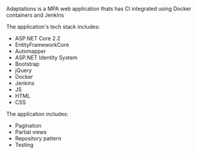 Adaptations is a MPA web application thats has CI integrated using Docker containers and Jenkins

The application's tech stack includes:
- ASP.NET Core 2.2
- EntityFrameworkCore
- Automapper
- ASP.NET Identity System
- Bootstrap
- jQuery
- Docker
- Jenkins
- JS
- HTML
- CSS

The application includes:
- Pagination
- Partial views
- Repository pattern
- Testing
 
